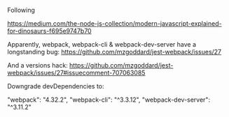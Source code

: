 Following

https://medium.com/the-node-js-collection/modern-javascript-explained-for-dinosaurs-f695e9747b70

Apparently, webpack, webpack-cli & webpack-dev-server have a longstanding
bug: https://github.com/mzgoddard/jest-webpack/issues/27

And a versions hack: https://github.com/mzgoddard/jest-webpack/issues/27#issuecomment-707063085

Downgrade devDependencies to:

"webpack": "4.32.2",
"webpack-cli": "^3.3.12",
"webpack-dev-server": "^3.11.2"
